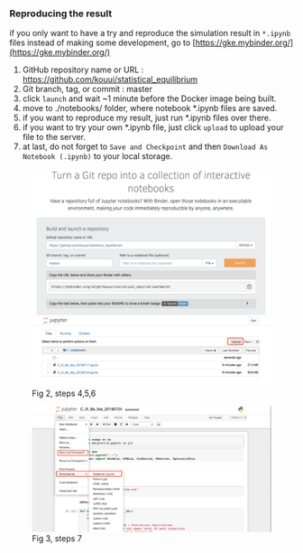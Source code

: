 ### Reproducing the result

if you only want to have a try and reproduce the simulation result in `*.ipynb` files instead of making some development, go to [https://gke.mybinder.org/](https://gke.mybinder.org/)

1. GitHub repository name or URL : https://github.com/kouui/statistical_equilibrium
2. Git branch, tag, or commit : master
3. click `launch` and wait ~1 minute before the Docker image being built.
4. move to ./notebooks/ folder, where notebook *.ipynb files are saved.
5. if you want to reproduce my result, just run *.ipynb files over there.
6. if you want to try your own *.ipynb file, just click `upload` to upload your file to the server.
7. at last, do not forget to `Save and Checkpoint` and then `Download As` `Notebook (.ipynb)` to your local storage.

<figure>
<a href="href"><img alt="alt" src="./figures/binder_example.png"></a>
<figcaption style="text-align:center”>Fig 1, steps 1,2,3</figcaption>
</figure>

<figure>
<a href="href"><img alt="alt" src="./figures/binder_example1.png"></a>
<figcaption>Fig 2, steps 4,5,6</figcaption>
</figure>

<figure>
<a href="href"><img alt="alt" src="./figures/binder_example2.png"></a>
<figcaption>Fig 3, steps 7</figcaption>
</figure>
